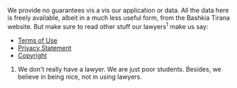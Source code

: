 We provide no guarantees vis a vis our application or data. All the data here is freely available, albeit in a much less useful form, from the Bashkia Tirana website. But make sure to read other stuff our lawyers<sup>1</sup> make us say:

- <a href="/terms-of-use" class="view">Terms of Use</a>
- <a href="/privacy-statement" class="view">Privacy Statement</a>
- <a href="/copyright" class="view">Copyright</a>

<ol id="footnotes">
<li>We don't really have a lawyer. We are just poor students. Besides, we believe in being nice, not in using lawyers.</li>
</ol>